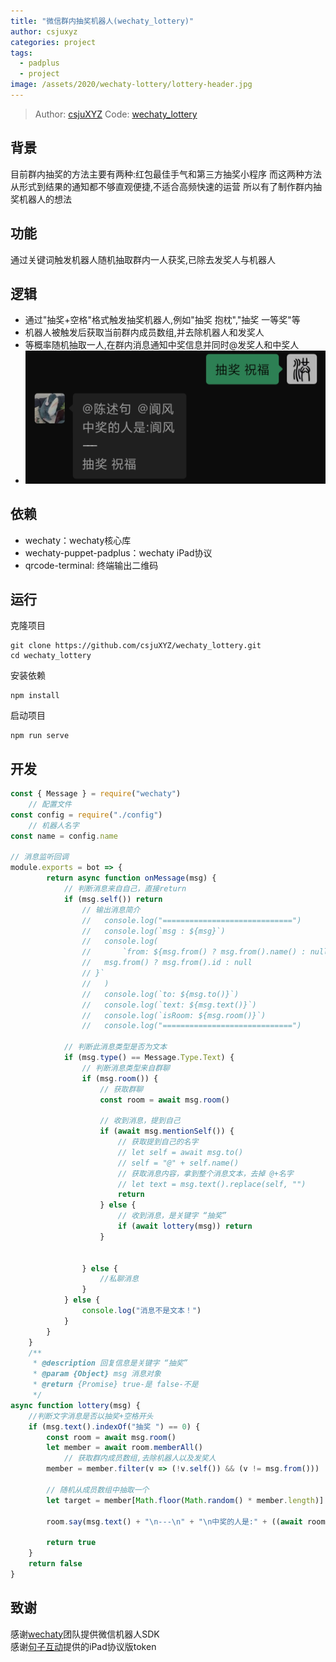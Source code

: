```yaml
---
title: "微信群内抽奖机器人(wechaty_lottery)"
author: csjuxyz
categories: project
tags:
  - padplus
  - project
image: /assets/2020/wechaty-lottery/lottery-header.jpg
---
```

> Author: [csjuXYZ](https://github.com/csjuXYZ)
> Code: [wechaty_lottery](https://github.com/csjuXYZ/wechaty_lottery)

## 背景

目前群内抽奖的方法主要有两种:红包最佳手气和第三方抽奖小程序
而这两种方法从形式到结果的通知都不够直观便捷,不适合高频快速的运营
所以有了制作群内抽奖机器人的想法

## 功能

通过关键词触发机器人随机抽取群内一人获奖,已除去发奖人与机器人

## 逻辑

- 通过"抽奖+空格"格式触发抽奖机器人,例如"抽奖 抱枕","抽奖 一等奖"等  
- 机器人被触发后获取当前群内成员数组,并去除机器人和发奖人
- 等概率随机抽取一人,在群内消息通知中奖信息并同时@发奖人和中奖人
- ![截图](/assets/2020/wechaty-lottery/pic01.jpg)

## 依赖

- wechaty：wechaty核心库
- wechaty-puppet-padplus：wechaty iPad协议
- qrcode-terminal: 终端输出二维码

## 运行

克隆项目

```shell
git clone https://github.com/csjuXYZ/wechaty_lottery.git
cd wechaty_lottery
```

安装依赖

```shell
npm install
```

启动项目

```shell
npm run serve
```

## 开发

```javascript
const { Message } = require("wechaty")
    // 配置文件
const config = require("./config")
    // 机器人名字
const name = config.name

// 消息监听回调
module.exports = bot => {
        return async function onMessage(msg) {
            // 判断消息来自自己，直接return
            if (msg.self()) return
                // 输出消息简介
                //   console.log("=============================")
                //   console.log(`msg : ${msg}`)
                //   console.log(
                //       `from: ${msg.from() ? msg.from().name() : null}: ${
                //   msg.from() ? msg.from().id : null
                // }`
                //   )
                //   console.log(`to: ${msg.to()}`)
                //   console.log(`text: ${msg.text()}`)
                //   console.log(`isRoom: ${msg.room()}`)
                //   console.log("=============================")

            // 判断此消息类型是否为文本
            if (msg.type() == Message.Type.Text) {
                // 判断消息类型来自群聊
                if (msg.room()) {
                    // 获取群聊
                    const room = await msg.room()

                    // 收到消息，提到自己
                    if (await msg.mentionSelf()) {
                        // 获取提到自己的名字
                        // let self = await msg.to()
                        // self = "@" + self.name()
                        // 获取消息内容，拿到整个消息文本，去掉 @+名字
                        // let text = msg.text().replace(self, "")
                        return
                    } else {
                        // 收到消息，是关键字 “抽奖”
                        if (await lottery(msg)) return
                    }


                } else {
                    //私聊消息
                }
            } else {
                console.log("消息不是文本！")
            }
        }
    }
    /**
     * @description 回复信息是关键字 “抽奖”
     * @param {Object} msg 消息对象
     * @return {Promise} true-是 false-不是
     */
async function lottery(msg) {
    //判断文字消息是否以抽奖+空格开头
    if (msg.text().indexOf("抽奖 ") == 0) {
        const room = await msg.room()
        let member = await room.memberAll()
            // 获取群内成员数组,去除机器人以及发奖人
        member = member.filter(v => (!v.self()) && (v != msg.from()))

        // 随机从成员数组中抽取一个
        let target = member[Math.floor(Math.random() * member.length)]

        room.say(msg.text() + "\n---\n" + "\n中奖的人是:" + ((await room.alias(target)) || target.name()), msg.from(), target)

        return true
    }
    return false
}
```

## 致谢

感谢[wechaty](https://github.com/wechaty/wechaty)团队提供微信机器人SDK  
感谢[句子互动](https://www.juzibot.com/)提供的iPad协议版token
